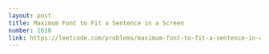 ```yaml
---
layout: post
title: Maximum Font to Fit a Sentence in a Screen
number: 1618
link: https://leetcode.com/problems/maximum-font-to-fit-a-sentence-in-a-screen
---
```

